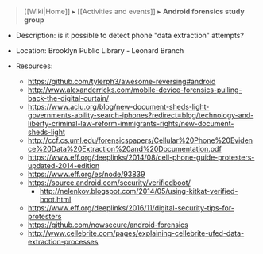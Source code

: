 > [[Wiki|Home]] ▸ [[Activities and events]] ▸ **Android forensics study group**

* Description: is it possible to detect phone "data extraction" attempts?

* Location: Brooklyn Public Library - Leonard Branch

* Resources: 
    * https://github.com/tylerph3/awesome-reversing#android
    * http://www.alexanderricks.com/mobile-device-forensics-pulling-back-the-digital-curtain/
    * https://www.aclu.org/blog/new-document-sheds-light-governments-ability-search-iphones?redirect=blog/technology-and-liberty-criminal-law-reform-immigrants-rights/new-document-sheds-light
    * http://ccf.cs.uml.edu/forensicspapers/Cellular%20Phone%20Evidence%20Data%20Extraction%20and%20Documentation.pdf
    * https://www.eff.org/deeplinks/2014/08/cell-phone-guide-protesters-updated-2014-edition
    * https://www.eff.org/es/node/93839
    * https://source.android.com/security/verifiedboot/
        * http://nelenkov.blogspot.com/2014/05/using-kitkat-verified-boot.html
    * https://www.eff.org/deeplinks/2016/11/digital-security-tips-for-protesters
    * https://github.com/nowsecure/android-forensics
    * http://www.cellebrite.com/pages/explaining-cellebrite-ufed-data-extraction-processes
